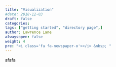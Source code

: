 ```yaml
---
title: "Visualization"
#date: 2018-12-03
draft: false
categories:
tags: ["getting started", "directory page",]
author: Lawrence Lane
alwaysopen: false
weight: 4
pre: "<i class='fa fa-newspaper-o'></i> &nbsp; "
---
```


afafa
